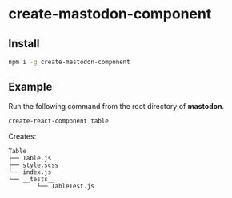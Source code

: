 # create-mastodon-component

## Install
```bash
npm i -g create-mastodon-component
```

## Example
Run the following command from the root directory of **mastodon**.
```bash
create-react-component table
```
Creates:
```
Table
├── Table.js
├── style.scss
└── index.js
└── __tests__
        └── TableTest.js
```
